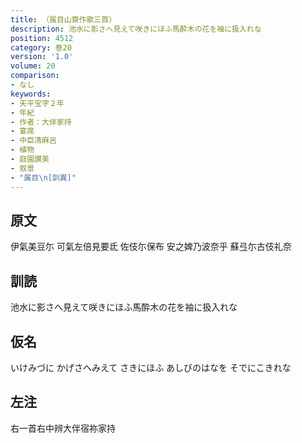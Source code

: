 ```yaml
---
title: （属目山齋作歌三首）
description: 池水に影さへ見えて咲きにほふ馬酔木の花を袖に扱入れな
position: 4512
category: 巻20
version: '1.0'
volume: 20
comparison:
- なし
keywords:
- 天平宝字２年
- 年紀
- 作者：大伴家持
- 宴席
- 中臣清麻呂
- 植物
- 庭園讃美
- 叙景
- "属目\n[訓異]"
---
```


## 原文

伊氣美豆尓 可氣左倍見要氐 佐伎尓保布 安之婢乃波奈乎 蘇弖尓古伎礼奈

## 訓読

池水に影さへ見えて咲きにほふ馬酔木の花を袖に扱入れな

## 仮名

いけみづに かげさへみえて さきにほふ あしびのはなを そでにこきれな

## 左注

右一首右中辨大伴宿祢家持

